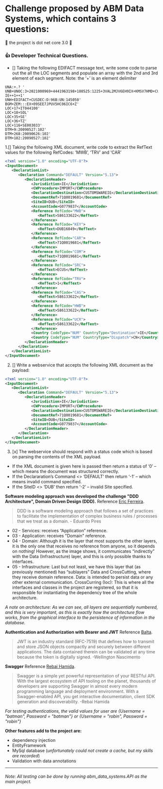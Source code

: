 # Challenge proposed by ABM Data Systems, which contains 3 questions:

:vertical_traffic_light: the project is dot net core 3.0 :vertical_traffic_light:

### :thumbsup: Developer Technical Questions.

- [] Taking the following EDIFACT message text, write some code to parse out the all the LOC segments and populate an array with the 2nd and 3rd element of each segment.
  Note: the ‘+’ is an element delimiter

```
UNA:+.? '
UNB+UNOC:3+2021000969+4441963198+180525:1225+3VAL2MJV6EH9IX+KMSV7HMD+CUSDECU-IE++1++1'
UNH+EDIFACT+CUSDEC:D:96B:UN:145050'
BGM+ZEM:::EX+09SEE7JPUV5HC06IC6+Z'
LOC+17+IT044100'
LOC+18+SOL'
LOC+35+SE'
LOC+36+TZ'
LOC+116+SE003033'
DTM+9:20090527:102'
DTM+268:20090626:102'
DTM+182:20090527:102'
```

1.[] Taking the following XML document, write code to extract the RefText values for the following RefCodes: ‘MWB’, ‘TRV’ and ‘CAR’

```XML
<?xml version="1.0" encoding="UTF-8"?>
<InputDocument>
   <DeclarationList>
      <Declaration Command="DEFAULT" Version="5.13">
         <DeclarationHeader>
            <Jurisdiction>IE</Jurisdiction>
            <CWProcedure>IMPORT</CWProcedure>
            <DeclarationDestination>CUSTOMSWAREIE</DeclarationDestination>
            <DocumentRef>71Q0019681</DocumentRef>
            <SiteID>DUB</SiteID>
            <AccountCode>G0779837</AccountCode>
            <Reference RefCode="MWB">
               <RefText>586133622</RefText>
            </Reference>
            <Reference RefCode="KEY">
               <RefText>DUB16049</RefText>
            </Reference>
            <Reference RefCode="CAR">
               <RefText>71Q0019681</RefText>
            </Reference>
            <Reference RefCode="COM">
               <RefText>71Q0019681</RefText>
            </Reference>
            <Reference RefCode="SRC">
               <RefText>ECUS</RefText>
            </Reference>
            <Reference RefCode="TRV">
               <RefText>1</RefText>
            </Reference>
            <Reference RefCode="CAS">
               <RefText>586133622</RefText>
            </Reference>
            <Reference RefCode="HWB">
               <RefText>586133622</RefText>
            </Reference>
            <Reference RefCode="UCR">
               <RefText>586133622</RefText>
            </Reference>
            <Country CodeType="NUM" CountryType="Destination">IE</Country>
            <Country CodeType="NUM" CountryType="Dispatch">CN</Country>
         </DeclarationHeader>
      </Declaration>
   </DeclarationList>
</InputDocument>
```

2. [] Write a webservice that accepts the following XML document as the payload:

```XML
<?xml version="1.0" encoding="UTF-8"?>
<InputDocument>
   <DeclarationList>
      <Declaration Command="DEFAULT" Version="5.13">
         <DeclarationHeader>
            <Jurisdiction>IE</Jurisdiction>
            <CWProcedure>IMPORT</CWProcedure>
            <DeclarationDestination>CUSTOMSWAREIE</DeclarationDestination>
            <DocumentRef>71Q0019681</DocumentRef>
            <SiteID>DUB</SiteID>
            <AccountCode>G0779837</AccountCode>
         </DeclarationHeader>
      </Declaration>
   </DeclarationList>
</InputDocument>
```

3. [x] The webservice should respond with a status code which is based on parsing the contents of the XML payload.

- If the XML document is given here is passed then return a status of ‘0’ – which means the document was structured correctly.
- If the Declararation’s Command <> ‘DEFAULT’ then return ‘-1’ – which means invalid command specified.
- If the SiteID <> ‘DUB’ then return ‘-2’ – invalid Site specified.

**Software modeling approach was developed the challenge "DDD Architecture", Domain Driven Design (DDD).** Reference [Eric Ferreira](https://medium.com/@ericandrade_24404/parte-01-criando-arquitetura-em-camadas-com-ddd-injeção-de-dep-ef-60b851c88461).

> DDD is a software modeling approach that follows a set of practices to facilitate the implementation of complex business rules / processes that we treat as a domain. - Eduardo Pires

- 02 - Services: receives “Application” reference.
- 03 - Application: receives "Domain" reference.
- 04 - Domain: Although it is the layer that most supports the other layers, it is the only one that receives no reference from anyone, so it depends on nothing! However, as the image shows, it communicates “indirectly” with the Data (Infrastructure) layer, and this is only possible thanks to interfaces.
- 05 - Infrastructure: Last but not least, we have this layer that (as previously mentioned) has “sublayers” Data and CrossCutting, where they receive domain reference.
  Data: is intended to persist data or any other external communication.
  CrossCurring (Ioc): This is where all the interfaces and classes in the project are registered, so that it is responsible for instantiating the dependency tree of the whole architecture.

_A note on architecture:
As we can see, all layers are sequentially numbered, and this is very important, as this is exactly how the architecture flow works, from the graphical interface to the persistence of information in the database._

**Authentication and Authorization with Bearer and JWT** Reference [Balta](https://balta.io/blog/aspnetcore-3-autenticacao-autorizacao-bearer-jwt).

> JWT is an industry standard (RFC-7519) that defines how to transmit and store JSON objects compactly and securely between different applications. The data contained therein can be validated at any time because the token is digitally signed. -Wellington Nascimento

**Swagger** Reference [Rebai Hamida](https://medium.com/@didourebai/add-swagger-to-asp-net-core-3-0-web-api-874cb265854c).

> Swagger is a simple yet powerful representation of your RESTful API. With the largest ecosystem of API tooling on the planet, thousands of developers are supporting Swagger in almost every modern programming language and deployment environment. With a Swagger-enabled API, you get interactive documentation, client SDK generation and discoverability. -Rebai Hamida

_For testing authentications, the valid values for user are {Username = "batman", Password = "batman"} or {Username = "robin", Password = "robin"}_

**Other features add to the project are:**

- dependency injection
- EntityFramework
- MySql database (_unfortunately could not create a cache, but my skills are recorded_)
- Validation with data annotations

---

###### Note: All testing can be done by running abm_data_systems.API as the main project.
